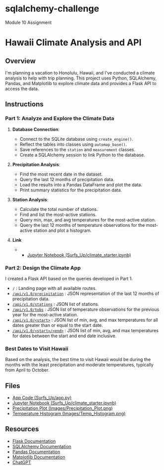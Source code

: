 # sqlalchemy-challenge
Module 10 Assignment

# Hawaii Climate Analysis and API

## Overview
I'm planning a vacation to Honolulu, Hawaii, and I've conducted a climate analysis to help with trip planning. This project uses Python, SQLAlchemy, Pandas, and Matplotlib to explore climate data and provides a Flask API to access the data.

## Instructions

### Part 1: Analyze and Explore the Climate Data
1. **Database Connection**:
    - Connect to the SQLite database using `create_engine()`.
    - Reflect the tables into classes using `automap_base()`.
    - Save references to the `station` and `measurement` classes.
    - Create a SQLAlchemy session to link Python to the database.

2. **Precipitation Analysis**:
    - Find the most recent date in the dataset.
    - Query the last 12 months of precipitation data.
    - Load the results into a Pandas DataFrame and plot the data.
    - Print summary statistics for the precipitation data.

3. **Station Analysis**:
    - Calculate the total number of stations.
    - Find and list the most-active stations.
    - Query min, max, and avg temperatures for the most-active station.
    - Query the last 12 months of temperature observations for the most-active station and plot a histogram.
  
4. **Link**
    - - [Jupyter Notebook (Surfs_Up/climate_starter.ipynb)](Surfs_Up/climate_starter.ipynb)

### Part 2: Design the Climate App
I created a Flask API based on the queries developed in Part 1.

- `/` : Landing page with all available routes.
- [`/api/v1.0/precipitation`](http://127.0.0.1:5000/api/v1.0/precipitation) : JSON representation of the last 12 months of precipitation data.
- [`/api/v1.0/stations`](http://127.0.0.1:5000/api/v1.0/stations) : JSON list of stations.
- [`/api/v1.0/tobs`](http://127.0.0.1:5000/api/v1.0/tobs) : JSON list of temperature observations for the previous year for the most-active station.
- [`/api/v1.0/<start>`](http://127.0.0.1:5000/api/v1.0/2016-04-01) : JSON list of min, avg, and max temperatures for all dates greater than or equal to the start date.
- [`/api/v1.0/<start>/<end>`](http://127.0.0.1:5000/api/v1.0/2016-04-01/2016-10-31) : JSON list of min, avg, and max temperatures for dates between the start and end date inclusive.

### Best Dates to Visit Hawaii
Based on the analysis, the best time to visit Hawaii would be during the months with the least precipitation and moderate temperatures, typically from April to October.

## Files
- [App Code (Surfs_Up/app.py)](Surfs_Up/app.py)
- [Jupyter Notebook (Surfs_Up/climate_starter.ipynb)](Surfs_Up/climate_starter.ipynb)
- [Precipitation Plot (Images/Precipitation_Plot.png)](Images/Precipitation_Plot.png)
- [Temperature Histogram (Images/Temp_Histogram.png)](Images/Temp_Histogram.png)

## Resources
- [Flask Documentation](https://flask.palletsprojects.com/en/2.0.x/)
- [SQLAlchemy Documentation](https://docs.sqlalchemy.org/en/14/)
- [Pandas Documentation](https://pandas.pydata.org/docs/)
- [Matplotlib Documentation](https://matplotlib.org/stable/contents.html)
- [ChatGPT](https://chat.openai.com/)



